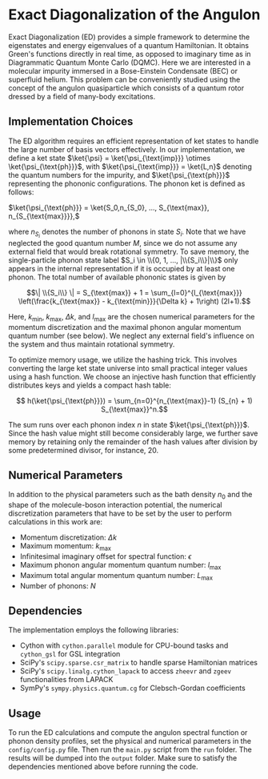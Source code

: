 # Exact Diagonalization of the Angulon

Exact Diagonalization (ED) provides a simple framework to determine the eigenstates and energy eigenvalues of a quantum Hamiltonian. It obtains Green's functions directly in real time, as opposed to imaginary time as in Diagrammatic Quantum Monte Carlo (DQMC). Here we are interested in a molecular impurity immersed in a Bose-Einstein Condensate (BEC) or superfluid helium. This problem can be conveniently studied using the concept of the angulon quasiparticle which consists of a quantum rotor dressed by a field of many-body excitations.

## Implementation Choices

The ED algorithm requires an efficient representation of ket states to handle the large number of basis vectors effectively. In our implementation, we define a ket state $\ket{\psi} = \ket{\psi_{\text{imp}}} \otimes \ket{\psi_{\text{ph}}}$, with $\ket{\psi_{\text{imp}}} = \ket{L,n}$ denoting the quantum numbers for the impurity, and $\ket{\psi_{\text{ph}}}$ representing the phononic configurations. The phonon ket is defined as follows:

$\ket{\psi_{\text{ph}}} = \ket{S_0,n_{S_0}, ..., S_{\text{max}}, n_{S_{\text{max}}}},$

where $n_{S_i}$ denotes the number of phonons in state $S_i$. Note that we have neglected the good quantum number $M$, since we do not assume any external field that would break rotational symmetry. To save memory, the single-particle phonon state label $S_i \in \\{0, 1, ..., |\\{S_i\\}|\\}$ only appears in the internal representation if it is occupied by at least one phonon. The total number of available phononic states is given by

$$\| \\{S_i\\} \| = S_{\text{max}} + 1 = \sum_{l=0}^{l_{\text{max}}} \left(\frac{k_{\text{max}} - k_{\text{min}}}{\Delta k} + 1\right) (2l+1).$$

Here, $k_{\text{min}}$, $k_{\text{max}}$, $\Delta k$, and $l_{\text{max}}$ are the chosen numerical parameters for the momentum discretization and the maximal phonon angular momentum quantum number (see below). We neglect any external field's influence on the system and thus maintain rotational symmetry.

To optimize memory usage, we utilize the hashing trick. This involves converting the large ket state universe into small practical integer values using a hash function. We choose an injective hash function that efficiently distributes keys and yields a compact hash table:

$$ h(\ket{\psi_{\text{ph}}}) = \sum_{n=0}^{n_{\text{max}}-1} (S_{n} + 1) S_{\text{max}}^n.$$

The sum runs over each phonon index $n$ in state $\ket{\psi_{\text{ph}}}$. Since the hash value might still become considerably large, we further save memory by retaining only the remainder of the hash values after division by some predetermined divisor, for instance, $20$.

## Numerical Parameters

In addition to the physical parameters such as the bath density $n_0$ and the shape of the molecule-boson interaction potential, the numerical discretization parameters that have to be set by the user to perform calculations in this work are:

- Momentum discretization: $\Delta k$
- Maximum momentum: $k_{\text{max}}$
- Infinitesimal imaginary offset for spectral function: $\epsilon$
- Maximum phonon angular momentum quantum number: $l_{\text{max}}$
- Maximum total angular momentum quantum number: $L_{\text{max}}$
- Number of phonons: $N$

## Dependencies

The implementation employs the following libraries:

- Cython with `cython.parallel` module for CPU-bound tasks and `cython_gsl` for GSL integration
- SciPy's `scipy.sparse.csr_matrix` to handle sparse Hamiltonian matrices
- SciPy's `scipy.linalg.cython_lapack` to access `zheevr` and `zgeev` functionalities from LAPACK
- SymPy's `sympy.physics.quantum.cg` for Clebsch-Gordan coefficients

## Usage

To run the ED calculations and compute the angulon spectral function or phonon density profiles, set the physical and numerical parameters in the `config/config.py` file. Then run the `main.py` script from the `run` folder. The results will be dumped into the `output` folder. Make sure to satisfy the dependencies mentioned above before running the code.
